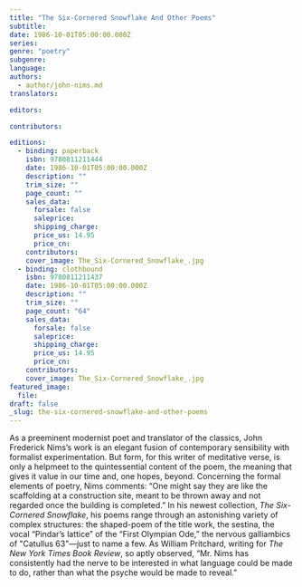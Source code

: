 ```yaml
---
title: "The Six-Cornered Snowflake And Other Poems"
subtitle:
date: 1986-10-01T05:00:00.000Z
series:
genre: "poetry"
subgenre:
language:
authors:
  - author/john-nims.md
translators:

editors:

contributors:

editions:
  - binding: paperback
    isbn: 9780811211444
    date: 1986-10-01T05:00:00.000Z
    description: ""
    trim_size: ""
    page_count: ""
    sales_data:
      forsale: false
      saleprice:
      shipping_charge:
      price_us: 14.95
      price_cn:
    contributors:
    cover_image: The_Six-Cornered_Snowflake_.jpg
  - binding: clothbound
    isbn: 9780811211437
    date: 1986-10-01T05:00:00.000Z
    description: ""
    trim_size: ""
    page_count: "64"
    sales_data:
      forsale: false
      saleprice:
      shipping_charge:
      price_us: 14.95
      price_cn:
    contributors:
    cover_image: The_Six-Cornered_Snowflake_.jpg
featured_image:
  file:
draft: false
_slug: the-six-cornered-snowflake-and-other-poems
---
```


As a preeminent modernist poet and translator of the classics, John Frederick Nims’s work is an elegant fusion of contemporary sensibility with formalist experimentation. But form, for this writer of meditative verse, is only a helpmeet to the quintessential content of the poem, the meaning that gives it value in our time and, one hopes, beyond. Concerning the formal elements of poetry, Nims comments: “One might say they are like the scaffolding at a construction site, meant to be thrown away and not regarded once the building is completed.” In his newest collection, _The Six-Cornered Snowflake_, his poems range through an astonishing variety of complex structures: the shaped-poem of the title work, the sestina, the vocal “Pindar’s lattice” of the “First Olympian Ode,” the nervous galliambics of "Catullus 63"—just to name a few. As William Pritchard, writing for _The New York Times Book Review_, so aptly observed, “Mr. Nims has consistently had the nerve to be interested in what language could be made to do, rather than what the psyche would be made to reveal.”

